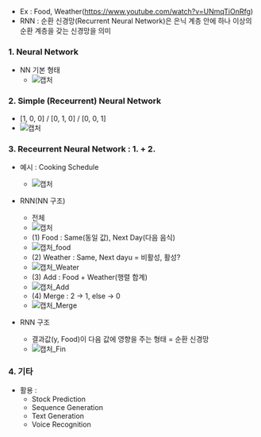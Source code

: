 - Ex : Food, Weather(https://www.youtube.com/watch?v=UNmqTiOnRfg)
- RNN : 순환 신경망(Recurrent Neural Network)은 은닉 계층 안에 하나 이상의 순환 계층을 갖는 신경망을 의미

### 1. Neural Network
- NN 기본 형태
  - ![캡처](https://user-images.githubusercontent.com/43491168/143809355-c5c50355-ca91-45c7-88a3-47ae5ed4f45a.PNG)

### 2. Simple (Receurrent) Neural Network
  - [1, 0, 0] / [0, 1, 0] / [0, 0, 1]
  - ![캡처](https://user-images.githubusercontent.com/43491168/143809639-c800a8ed-8942-421c-9944-20c8b40dab24.PNG)

### 3. Receurrent Neural Network : 1. + 2.
- 예시 : Cooking Schedule
  -  ![캡처](https://user-images.githubusercontent.com/43491168/143809822-c623b63f-addb-4bd6-9561-9ed69914ac67.PNG)
- RNN(NN 구조)
  - 전체
  - ![캡처](https://user-images.githubusercontent.com/43491168/143816996-9f60acfc-b26e-4c59-bfbb-678d7d8c466d.PNG)
  - (1) Food : Same(동일 값), Next Day(다음 음식)
  - ![캡처_food](https://user-images.githubusercontent.com/43491168/143817062-a7d2f195-3c72-45d2-b773-8daad565f618.PNG)
  - (2) Weather : Same, Next dayu = 비활성, 활성?
  - ![캡처_Weater](https://user-images.githubusercontent.com/43491168/143817352-d40430af-58e8-4ad4-88f0-e30271838a65.PNG)
  - (3) Add : Food + Weather(행렬 합계)
  - ![캡처_Add](https://user-images.githubusercontent.com/43491168/143817440-587d8207-6d83-4ac2-b411-c6302ddadb1d.PNG)
  - (4) Merge : 2 -> 1, else -> 0
  - ![캡처_Merge](https://user-images.githubusercontent.com/43491168/143817512-fe7f8066-b9bd-402e-9033-299b2abdc9a6.PNG)

- RNN 구조
  - 결과값(y, Food)이 다음 값에 영향을 주는 형태 = 순환 신경망
  - ![캡처_Fin](https://user-images.githubusercontent.com/43491168/143817721-875ae673-f032-4b37-9fb4-dfcdd2c85a5e.PNG)

### 4. 기타
- 활용 : 
  - Stock Prediction
  - Sequence Generation
  - Text Generation
  - Voice Recognition 
